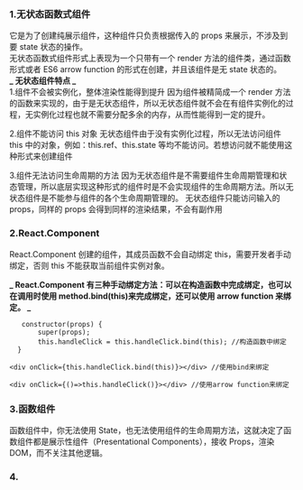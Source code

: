 ### 1.无状态函数式组件

它是为了创建纯展示组件，这种组件只负责根据传入的 props 来展示，不涉及到要 state 状态的操作。  
无状态函数式组件形式上表现为一个只带有一个 render 方法的组件类，通过函数形式或者 ES6 arrow function 的形式在创建，并且该组件是无 state 状态的。  
**_ 无状态组件特点 _**  
1.组件不会被实例化，整体渲染性能得到提升
因为组件被精简成一个 render 方法的函数来实现的，由于是无状态组件，所以无状态组件就不会在有组件实例化的过程，无实例化过程也就不需要分配多余的内存，从而性能得到一定的提升。

2.组件不能访问 this 对象
无状态组件由于没有实例化过程，所以无法访问组件 this 中的对象，例如：this.ref、this.state 等均不能访问。若想访问就不能使用这种形式来创建组件

3.组件无法访问生命周期的方法
因为无状态组件是不需要组件生命周期管理和状态管理，所以底层实现这种形式的组件时是不会实现组件的生命周期方法。所以无状态组件是不能参与组件的各个生命周期管理的。
无状态组件只能访问输入的 props，同样的 props 会得到同样的渲染结果，不会有副作用

### 2.React.Component

React.Component 创建的组件，其成员函数不会自动绑定 this，需要开发者手动绑定，否则 this 不能获取当前组件实例对象。

**_ React.Component 有三种手动绑定方法：可以在构造函数中完成绑定，也可以在调用时使用 method.bind(this)来完成绑定，还可以使用 arrow function 来绑定。 _**

```
   constructor(props) {
       super(props);
       this.handleClick = this.handleClick.bind(this); //构造函数中绑定
  }
```

```
<div onClick={this.handleClick.bind(this)}></div> //使用bind来绑定
```

```
<div onClick={()=>this.handleClick()}></div> //使用arrow function来绑定
```

### 3.函数组件

函数组件中，你无法使用 State，也无法使用组件的生命周期方法，这就决定了函数组件都是展示性组件（Presentational Components），接收 Props，渲染 DOM，而不关注其他逻辑。

### 4.
